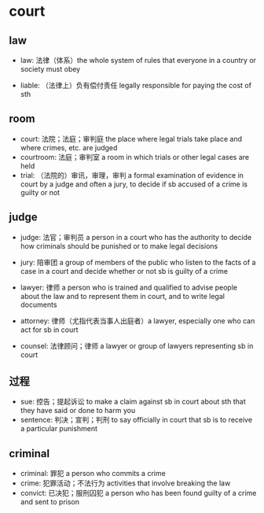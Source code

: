 # court

## law

- law: 法律（体系）the whole system of rules that everyone in a country or society must obey

- liable: （法律上）负有偿付责任 legally responsible for paying the cost of sth

## room

- court: 法院；法庭；审判庭 the place where legal trials take place and where crimes, etc. are judged
- courtroom: 法庭；审判室 a room in which trials or other legal cases are held
- trial: （法院的）审讯，审理，审判 a formal examination of evidence in court by a judge and often a jury, to decide if sb accused of a crime is guilty or not

## judge

- judge: 法官；审判员 a person in a court who has the authority to decide how criminals should be punished or to make legal decisions
- jury: 陪审团 a group of members of the public who listen to the facts of a case in a court and decide whether or not sb is guilty of a crime

- lawyer: 律师 a person who is trained and qualified to advise people about the law and to represent them in court, and to write legal documents
- attorney: 律师（尤指代表当事人出庭者）a lawyer, especially one who can act for sb in court
- counsel: 法律顾问；律师 a lawyer or group of lawyers representing sb in court

## 过程

- sue: 控告；提起诉讼 to make a claim against sb in court about sth that they have said or done to harm you
- sentence: 判决；宣判；判刑 to say officially in court that sb is to receive a particular punishment

## criminal

- criminal: 罪犯 a person who commits a crime
- crime: 犯罪活动；不法行为 activities that involve breaking the law
- convict: 已决犯；服刑囚犯 a person who has been found guilty of a crime and sent to prison







